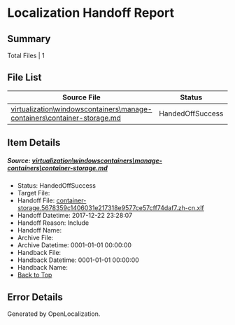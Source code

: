 # <a name='report-top'></a> Localization Handoff Report

## Summary
 Total Files | 1

## File List
 Source File | Status | Details 
 ----------- | ------ | ------- 
 [virtualization\windowscontainers\manage-containers\container-storage.md](https://github.com/Microsoft/Virtualization-Documentation-Private/blob/0ed73bc969eddf41126212d88b894327b26aa420/virtualization/windowscontainers/manage-containers/container-storage.md) | HandedOffSuccess | [Details](#a06b2f3ac2249f0f315e027ec43661419a76a5e9350)

## Item Details
##### <a name='a06b2f3ac2249f0f315e027ec43661419a76a5e9350'></a> Source: [virtualization\windowscontainers\manage-containers\container-storage.md](https://github.com/Microsoft/Virtualization-Documentation-Private/blob/0ed73bc969eddf41126212d88b894327b26aa420/virtualization/windowscontainers/manage-containers/container-storage.md)
* Status: HandedOffSuccess
* Target File: 
* Handoff File: [container-storage.5678359c1406031e217318e9577ce57cff74daf7.zh-cn.xlf](https://github.com/MicrosoftDocs/Virtualization-Documentation-Private.handoff/blob/625fa646a292d1c2fb6479bdc05b45bf80231abc/ol-handoff/MicrosoftDocs/Virtualization-Documentation-Private.zh-cn/live/container-storage.5678359c1406031e217318e9577ce57cff74daf7.zh-cn.xlf)
* Handoff Datetime: 2017-12-22 23:28:07
* Handoff Reason: Include
* Handoff Name: 
* Archive File: 
* Archive Datetime: 0001-01-01 00:00:00
* Handback File: 
* Handback Datetime: 0001-01-01 00:00:00
* Handback Name: 
* [Back to Top](#report-top)


## Error Details

Generated by OpenLocalization.
